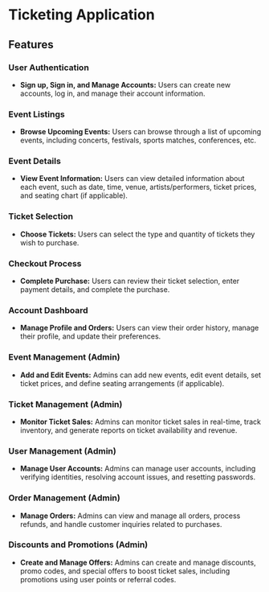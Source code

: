 # Ticketing Application

## Features

### User Authentication
- **Sign up, Sign in, and Manage Accounts:** Users can create new accounts, log in, and manage their account information.

### Event Listings
- **Browse Upcoming Events:** Users can browse through a list of upcoming events, including concerts, festivals, sports matches, conferences, etc.

### Event Details
- **View Event Information:** Users can view detailed information about each event, such as date, time, venue, artists/performers, ticket prices, and seating chart (if applicable).

### Ticket Selection
- **Choose Tickets:** Users can select the type and quantity of tickets they wish to purchase.

### Checkout Process
- **Complete Purchase:** Users can review their ticket selection, enter payment details, and complete the purchase.

### Account Dashboard
- **Manage Profile and Orders:** Users can view their order history, manage their profile, and update their preferences.

### Event Management (Admin)
- **Add and Edit Events:** Admins can add new events, edit event details, set ticket prices, and define seating arrangements (if applicable).

### Ticket Management (Admin)
- **Monitor Ticket Sales:** Admins can monitor ticket sales in real-time, track inventory, and generate reports on ticket availability and revenue.

### User Management (Admin)
- **Manage User Accounts:** Admins can manage user accounts, including verifying identities, resolving account issues, and resetting passwords.

### Order Management (Admin)
- **Manage Orders:** Admins can view and manage all orders, process refunds, and handle customer inquiries related to purchases.

### Discounts and Promotions (Admin)
- **Create and Manage Offers:** Admins can create and manage discounts, promo codes, and special offers to boost ticket sales, including promotions using user points or referral codes.
